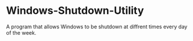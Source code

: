 # Windows-Shutdown-Utility
A program that allows Windows to be shutdown at diffrent times every day of the week.

